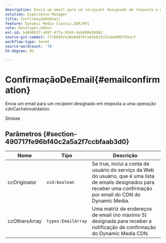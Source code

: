 ```yaml
---
description: Envia um email para um recipient designado em resposta a uma operação cdnCacheInvalidation.
solution: Experience Manager
title: ConfirmaçãoDeEmail
feature: Dynamic Media Classic,SDK/API
role: Developer,Admin
exl-id: b4698637-a897-47fa-92d4-4ab400e56962
source-git-commit: 77c88d5fe20e048f6fad2bb23cb1abe090793acf
workflow-type: tm+mt
source-wordcount: '78'
ht-degree: 0%

---
```


# ConfirmaçãoDeEmail{#emailconfirmation}

Envia um email para um recipient designado em resposta a uma operação cdnCacheInvalidation.

Sintaxe

## Parâmetros {#section-490717fe96bf40c2a5a2f7ccbfaab3d0}

| Nome | Tipo | Descrição |
|---|---|---|
| ccOriginator | `xsd:boolean` | Se true, inclui a conta de usuário do serviço da Web do usuário, que é uma lista de emails designados para receber uma confirmação por email do CDN do Dynamic Media. |
| ccOthersArray | `types:EmailArray` | Uma matriz de endereços de email (no máximo 5) designada para receber a notificação de confirmação do Dynamic Media CDN. |

